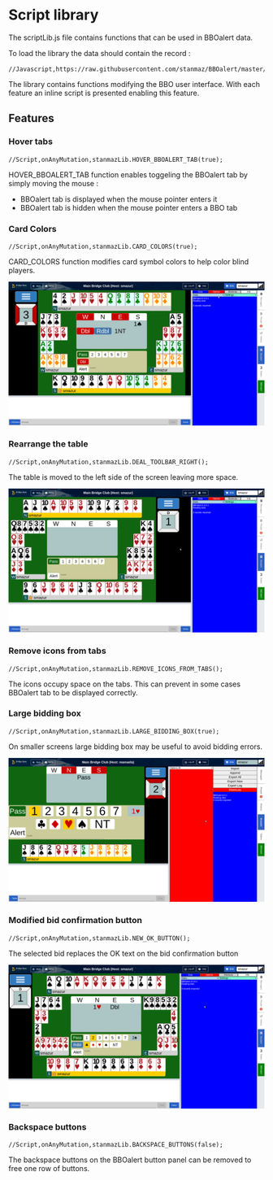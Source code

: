 # Script library

The scriptLib.js file contains functions that can be used in BBOalert data.

To load the library the data should contain the record :

    //Javascript,https://raw.githubusercontent.com/stanmaz/BBOalert/master/Scripts/stanmazLib.js
    
The library contains functions modifying the BBO user interface. With each feature an inline script is presented enabling this feature.
  
## Features

### Hover tabs

    //Script,onAnyMutation,stanmazLib.HOVER_BBOALERT_TAB(true);
    
HOVER_BBOALERT_TAB function enables toggeling the BBOalert tab by simply moving the mouse :

- BBOalert tab is displayed when the mouse pointer enters it
- BBOalert tab is hidden when the mouse pointer enters a BBO tab

### Card Colors

    //Script,onAnyMutation,stanmazLib.CARD_COLORS(true);
    
CARD_COLORS function modifies card symbol colors to help color blind players.

![](./images/CardColors.png)

### Rearrange the table

    //Script,onAnyMutation,stanmazLib.DEAL_TOOLBAR_RIGHT();
    
The table is moved to the left side of the screen leaving more space.

![](./images/TableToLeft.png)

### Remove icons from tabs

    //Script,onAnyMutation,stanmazLib.REMOVE_ICONS_FROM_TABS();

The icons occupy space on the tabs. This can prevent in some cases BBOalert tab to be displayed correctly.

### Large bidding box

    //Script,onAnyMutation,stanmazLib.LARGE_BIDDING_BOX(true);
    
On smaller screens large bidding box may be useful to avoid bidding errors.

![](./images/Screen01.png)

### Modified bid confirmation button

    //Script,onAnyMutation,stanmazLib.NEW_OK_BUTTON();
    
The selected bid replaces the OK text on the bid confirmation button

![](./images/ModifiedOKButton.png)

### Backspace buttons

    //Script,onAnyMutation,stanmazLib.BACKSPACE_BUTTONS(false);
    
The backspace buttons on the BBOalert button panel can be removed to free one row of buttons.





  
